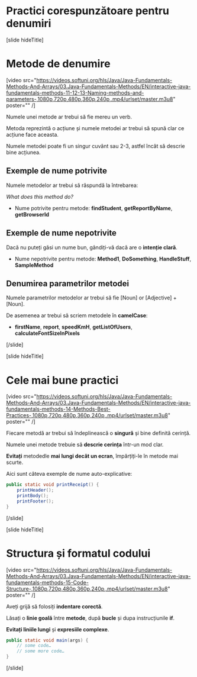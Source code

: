# Practici corespunzătoare pentru denumiri

[slide hideTitle]
# Metode de denumire
[video src="https://videos.softuni.org/hls/Java/Java-Fundamentals-Methods-And-Arrays/03.Java-Fundamentals-Methods/EN/interactive-java-fundamentals-methods-11-12-13-Naming-methods-and-parameters-,1080p,720p,480p,360p,240p,.mp4/urlset/master.m3u8" poster="" /]

Numele unei metode ar trebui să fie mereu un verb.

Metoda reprezintă o acțiune și numele metodei ar trebui să spună clar ce acțiune face aceasta.

Numele metodei poate fi un singur cuvânt sau 2-3, astfel încât să descrie bine acțiunea.

## Exemple de nume potrivite

Numele metodelor ar trebui să răspundă la întrebarea:

*What does this method do?*

* Nume potrivite pentru metode: **findStudent**, **getReportByName**, **getBrowserId**


## Exemple de nume nepotrivite

Dacă nu puteți găsi un nume bun, gândiți-vă dacă are o **intenție clară**.

* Nume nepotrivite pentru metode: **Method1**, **DoSomething**, **HandleStuff**, **SampleMethod**


## Denumirea parametrilor metodei

Numele parametrilor metodelor ar trebui să fie \[Noun\] or \[Adjective\] + \[Noun\]. 

De asemenea ar trebui să scriem metodele în **camelCase**:

- **firstName**, **report**, **speedKmH**, **getListOfUsers**, **calculateFontSizeInPixels**

[/slide]

[slide hideTitle]
# Cele mai bune practici 

[video src="https://videos.softuni.org/hls/Java/Java-Fundamentals-Methods-And-Arrays/03.Java-Fundamentals-Methods/EN/interactive-java-fundamentals-methods-14-Methods-Best-Practices-,1080p,720p,480p,360p,240p,.mp4/urlset/master.m3u8" poster="" /]

Fiecare metodă ar trebui să îndeplinească o **singură** și bine definită cerință.

Numele unei metode trebuie să **descrie cerința** într-un mod clar.

**Evitați** metodedle **mai lungi decăt un ecran**, împărțiți-le în metode mai scurte.

Aici sunt câteva exemple de nume auto-explicative:

```Java
public static void printReceipt() {
    printHeader();
    printBody();
    printFooter();
}
```
[/slide]

[slide hideTitle]
# Structura și formatul codului
[video src="https://videos.softuni.org/hls/Java/Java-Fundamentals-Methods-And-Arrays/03.Java-Fundamentals-Methods/EN/interactive-java-fundamentals-methods-15-Code-Structure-,1080p,720p,480p,360p,240p,.mp4/urlset/master.m3u8" poster="" /]


Aveți grijă să folosiți **indentare corectă**.

Lăsați o **linie goală** între **metode**, după **bucle** și dupa instrucțiunile **if**.

**Evitați liniile lungi** și **expresiile complexe**.

```Java
public static void main(args) {
    // some code…
    // some more code…
}
```
[/slide]